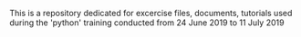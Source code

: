 This is a repository dedicated for excercise files, documents, tutorials used during the 'python' training conducted from 24 June 2019 to 11 July 2019
